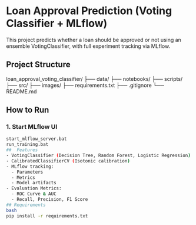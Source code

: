 #  Loan Approval Prediction (Voting Classifier + MLflow)

This project predicts whether a loan should be approved or not using an ensemble VotingClassifier, with full experiment tracking via MLflow.
##  Project Structure
loan_approval_voting_classifier/
├── data/
├── notebooks/
├── scripts/
├── src/
├── images/
├── requirements.txt
├── .gitignore
└── README.md

##  How to Run
### 1. Start MLflow UI
```bash
start_mlflow_server.bat
run_training.bat
##  Features
- VotingClassifier (Decision Tree, Random Forest, Logistic Regression)
- CalibratedClassifierCV (Isotonic calibration)
- MLflow tracking:
  - Parameters
  - Metrics
  - Model artifacts
- Evaluation Metrics:
  - ROC Curve & AUC
  - Recall, Precision, F1 Score
## Requirements
bash
pip install -r requirements.txt
